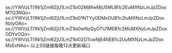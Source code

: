 ss://YWVzLTI1Ni1jZmI6ZjU1LmZ1bi02MjMwMjU5MUB1c2EuMXNzLmJpZDoxMTQ3NQo=
ss://YWVzLTI1Ni1jZmI6ZjU1LmZ1bi01NTYyODMxOUB1c2IuMXNzLmJpZDoxNzIyOAo=
ss://YWVzLTI1Ni1jZmI6ZjU1LmZ1bi0wNzQyOTU1MEB1c2MuMXNzLmJpZDoxODYxOQo=
ss://YWVzLTI1Ni1jZmI6ZjU1LmZ1bi02OTcwNjE4NEB1c2UuMXNzLmJpZDoxMzExNAo=
以上SS链接每晚12点更新端口